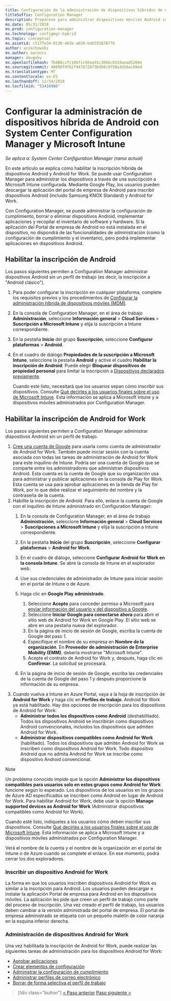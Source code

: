 ```yaml
---
title: Configuración de la administración de dispositivos híbridos de Android con Microsoft Intune
titleSuffix: Configuration Manager
description: Prepárese para administrar dispositivos móviles Android con Configuration Manager e Intune.
ms.date: 05/31/2018
ms.prod: configuration-manager
ms.technology: configmgr-hybrid
ms.topic: conceptual
ms.assetid: c517fe34-0130-465b-a020-bdb555878778
author: aczechowski
ms.author: aaroncz
manager: dougeby
ms.openlocfilehash: fb488ccfc186fcc56ea91c30b6c0319aead5208e
ms.sourcegitcommit: 48098f9fb2f447672bf36d50c9f58a3d26acb9ed
ms.translationtype: MT
ms.contentlocale: es-ES
ms.lasthandoff: 12/14/2018
ms.locfileid: "53416986"
---
```

# <a name="set-up-android-hybrid-device-management-with-system-center-configuration-manager-and-microsoft-intune"></a>Configurar la administración de dispositivos híbrida de Android con System Center Configuration Manager y Microsoft Intune

*Se aplica a: System Center Configuration Manager (rama actual)*

En este artículo se explica cómo habilitar la inscripción híbrida de dispositivos Android y Android for Work. Se puede usar Configuration Manager para administrar los dispositivos a través de una suscripción a Microsoft Intune configurada. Mediante Google Play, los usuarios pueden descargar la aplicación del portal de empresa de Android para inscribir dispositivos Android (incluido Samsung KNOX Standard) y Android for Work.

Con Configuration Manager, se puede administrar la configuración de cumplimiento, borrar o eliminar dispositivos Android, implementar aplicaciones y recopilar el inventario de software y hardware. Si la aplicación del Portal de empresa de Android no está instalada en el dispositivo, no dispondrá de las funcionalidades de administración (como la configuración de cumplimiento y el inventario), pero podrá implementar aplicaciones en dispositivos Android.  



## <a name="enable-android-enrollment"></a>Habilitar la inscripción de Android  
Los pasos siguientes permiten a Configuration Manager administrar dispositivos Android sin un perfil de trabajo (es decir, la inscripción a "Android clásico").

1. Para poder configurar la inscripción en cualquier plataforma, complete los requisitos previos y los procedimientos de [Configurar la administración híbrida de dispositivos móviles (MDM)](setup-hybrid-mdm.md).  
2. En la consola de Configuration Manager, en el área de trabajo **Administración**, seleccione **Información general** > **Cloud Services** > **Suscripción a Microsoft Intune** y elija la suscripción a Intune correspondiente.  
3. En la pestaña **Inicio** del grupo **Suscripción**, seleccione **Configurar plataformas** > **Android**.  
4. En el cuadro de diálogo **Propiedades de la suscripción a Microsoft Intune**, seleccione la pestaña **Android** y active el cuadro **Habilitar la inscripción de Android**. Puede elegir **Bloquear dispositivos de propiedad personal** para limitar la inscripción a [Dispositivos declarados previamente](predeclare-devices-with-hardware-id.md).

   Cuando esté listo, necesitará que los usuarios sepan cómo inscribir sus dispositivos. Consulte [Qué decirles a los usuarios finales sobre el uso de Microsoft Intune](/intune/end-user-educate). Esta información se aplica a Microsoft Intune y a dispositivos móviles administrados por Configuration Manager.



## <a name="enable-android-for-work-enrollment"></a>Habilitar la inscripción de Android for Work
Los pasos siguientes permiten a Configuration Manager administrar dispositivos Android sin un perfil de trabajo.

1. [Cree una cuenta de Google](https://accounts.google.com/SignUp) para usarla como cuenta de administrador de Android for Work. También puede iniciar sesión con la cuenta asociada con todas las tareas de administración de Android for Work para este inquilino de Intune. Podría ser una cuenta de Google que se comparte entre los administradores que administran dispositivos Android. Esta cuenta es la cuenta de Google que su organización usa para administrar y publicar aplicaciones en la consola de Play for Work. Esta cuenta se usa para aprobar aplicaciones en la tienda de Play for Work, por lo que debe realizar el seguimiento del nombre y la contraseña de la cuenta.
2. Habilite la inscripción de Android. Para ello, enlace la cuenta de Google con el inquilino de Intune administrado en Configuration Manager:
   1. En la consola de Configuration Manager, en el área de trabajo **Administración**, seleccione **Información general** > **Cloud Services** > **Suscripciones a Microsoft Intune** y elija la suscripción a Intune correspondiente.
   2. En la pestaña **Inicio** del grupo **Suscripción**, seleccione **Configurar plataformas** > **Android for Work**.
   3. En el cuadro de diálogo, seleccione **Configurar Android for Work en la consola Intune**. Se abre la consola de Intune en el explorador web.
   4. Use sus credenciales de administrador de Intune para iniciar sesión en el portal de Intune o de Azure.
   5. Haga clic en **Google Play administrado**. 
       1. Seleccione **Acepto** para conceder permiso a Microsoft para [enviar información del usuario y del dispositivo a Google](/intune/data-intune-sends-to-google).
       2. Seleccione **Iniciar Google para conectarse ahora** para abrir el sitio web de Android for Work en Google Play. El sitio web se abre en una pestaña nueva del explorador.
       3. En la página de inicio de sesión de Google, escriba la cuenta de Google del paso 1.
       4. Especifique el nombre de su empresa en **Nombre de la organización**. En **Proveedor de administración de Enterprise Mobility (EMM)**, debería mostrarse "Microsoft Intune". 
       5. Acepte el contrato de Android for Work y, después, haga clic en **Confirmar**. La solicitud se procesará.

   6. En la página de inicio de sesión de Google, escriba las credenciales de la cuenta de Google del paso 1 y después proporcione la información de su empresa.
3. Cuando vuelva a Intune en Azure Portal, vaya a la hoja de inscripción de **Android for Work** y haga clic en **Perfiles de trabajo**. Android for Work ya está habilitado. Hay dos opciones de inscripción para los dispositivos de Android for Work:
   - **Administrar todos los dispositivos como Android** (deshabilitado). Todos los dispositivos Android se inscribirán como dispositivos Android convencionales, incluidos los dispositivos que admiten Android for Work.
   - **Administrar dispositivos compatibles como Android for Work** (habilitado). Todos los dispositivos que admiten Android for Work se inscriben como dispositivos Android for Work. Todo dispositivo Android que no admita Android for Work se inscribe como dispositivo Android convencional.

> [!NOTE]
> Un problema conocido impide que la opción **Administrar los dispositivos compatibles para usuarios solo en estos grupos como Android for Work** funcione según lo esperado. Los dispositivos de los usuarios en los grupos de Azure AD especificados se inscriben como Android en lugar de Android for Work. Para habilitar Android for Work, debe usar la opción **Manage supported devices as Android for Work** (Administrar dispositivos compatibles como Android for Work).


Cuando esté listo, indíqueles a los usuarios cómo deben inscribir sus dispositivos. Consulte [Qué decirles a los usuarios finales sobre el uso de Microsoft Intune](/intune/end-user-educate). Esta información se aplica a Microsoft Intune y a dispositivos móviles administrados por Configuration Manager.

Verá el nombre de la cuenta y el nombre de la organización en el portal de Intune o de Azure cuando se complete el enlace. En ese momento, podrá cerrar los dos exploradores.

### <a name="enroll-an-android-for-work-device"></a>Inscribir un dispositivo Android for Work
La forma en que los usuarios inscriben dispositivos Android for Work es similar a la inscripción para Android. Los usuarios pueden descargar e instalar la aplicación Portal de empresa para Android en los dispositivos móviles. La aplicación les pide que creen un perfil de trabajo como parte del proceso de inscripción. Una vez creado el perfil de trabajo, los usuarios deben cambiar a la versión administrada del portal de empresa. El portal de empresa administrado se etiqueta con un pequeño maletín de color naranja en la esquina inferior derecha.

### <a name="manage-android-for-work-devices"></a>Administración de dispositivos Android for Work
Una vez habilitada la inscripción de Android for Work, puede realizar las siguientes tareas de administración para los dispositivos Android for Work:
- [Aprobar aplicaciones](/sccm/mdm/deploy-use/creating-android-applications#approve-and-deploy-android-for-work-apps)
- [Crear elementos de configuración](/sccm/mdm/deploy-use/create-configuration-items-for-android-for-work-devices-managed-without-the-client)
- [Administrar la configuración de cumplimiento](/sccm/mdm/deploy-use/create-configuration-items-for-android-for-work-devices-managed-without-the-client)
- [Administrar perfiles de correo electrónico](/sccm/mdm/deploy-use/create-exchange-activesync-profiles)
- [Borrar de forma selectiva el perfil de trabajo](/sccm/mdm/deploy-use/wipe-lock-reset-devices#selective-wipe)

> [!div class="button"]
> [< Paso anterior](create-service-connection-point.md)  [Paso siguiente >](set-up-additional-management.md)
